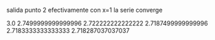 salida punto 2
efectivamente con x=1 la serie converge


3.0
2.7499999999999996
2.722222222222222
2.7187499999999996
2.7183333333333333
2.718287037037037
